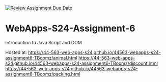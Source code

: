 [![Review Assignment Due Date](https://classroom.github.com/assets/deadline-readme-button-24ddc0f5d75046c5622901739e7c5dd533143b0c8e959d652212380cedb1ea36.svg)](https://classroom.github.com/a/1Z6dGCon)
# WebApps-S24-Assignment-6
Introduction to Java Script and DOM

Hosted at: 
<https://44-563-web-apps-s24.github.io/44563-webapps-s24-assignment6-TBoomz/animal.html>
<https://44-563-web-apps-s24.github.io/44563-webapps-s24-assignment6-TBoomz/discount.html>
<https://44-563-web-apps-s24.github.io/44563-webapps-s24-assignment6-TBoomz/packing.html>
